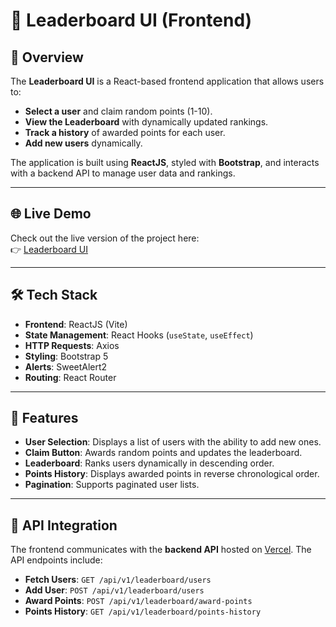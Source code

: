 # 🎯 Leaderboard UI (Frontend)

## 🌟 Overview

The **Leaderboard UI** is a React-based frontend application that allows users to:

- **Select a user** and claim random points (1-10).
- **View the Leaderboard** with dynamically updated rankings.
- **Track a history** of awarded points for each user.
- **Add new users** dynamically.

The application is built using **ReactJS**, styled with **Bootstrap**, and interacts with a backend API to manage user data and rankings.

---

## 🌐 Live Demo

Check out the live version of the project here:  
👉 [Leaderboard UI](https://dainty-trifle-c79423.netlify.app/)

---

## 🛠️ Tech Stack

- **Frontend**: ReactJS (Vite)
- **State Management**: React Hooks (`useState`, `useEffect`)
- **HTTP Requests**: Axios
- **Styling**: Bootstrap 5
- **Alerts**: SweetAlert2
- **Routing**: React Router

---

## 🚀 Features

- **User Selection**: Displays a list of users with the ability to add new ones.
- **Claim Button**: Awards random points and updates the leaderboard.
- **Leaderboard**: Ranks users dynamically in descending order.
- **Points History**: Displays awarded points in reverse chronological order.
- **Pagination**: Supports paginated user lists.

---

## 🔗 API Integration

The frontend communicates with the **backend API** hosted on [Vercel](https://vercel.com/). The API endpoints include:

- **Fetch Users**: `GET /api/v1/leaderboard/users`
- **Add User**: `POST /api/v1/leaderboard/users`
- **Award Points**: `POST /api/v1/leaderboard/award-points`
- **Points History**: `GET /api/v1/leaderboard/points-history`

